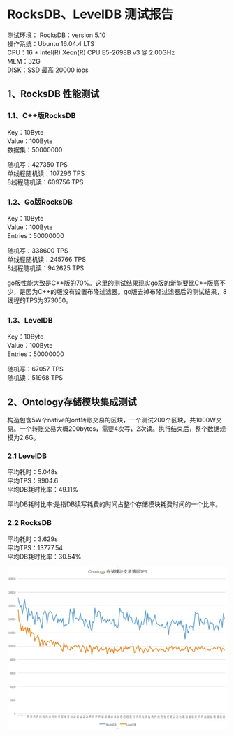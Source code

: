 # RocksDB、LevelDB 测试报告
测试环境：
RocksDB：version 5.10  
操作系统：Ubuntu 16.04.4 LTS   
CPU：16 * Intel(R) Xeon(R) CPU E5-2698B v3 @ 2.00GHz  
MEM：32G  
DISK：SSD 最高 20000 iops  

## 1、RocksDB 性能测试

### 1.1、C++版RocksDB

Key：10Byte  
Value：100Byte  
数据集：50000000  

随机写：427350 TPS  
单线程随机读：107296 TPS  
8线程随机读：609756 TPS  

### 1.2、Go版RocksDB

Key：10Byte  
Value：100Byte  
Entries：50000000  

随机写：338600 TPS  
单线程随机读：245766 TPS   
8线程随机读：942625 TPS  

go版性能大致是C++版的70%。这里的测试结果现实go版的新能要比C++版高不少，是因为C++的版没有设置布隆过滤器。go版去掉布隆过滤器后的测试结果，8线程的TPS为373050。

### 1.3、LevelDB

Key：10Byte  
Value：100Byte  
Entries：50000000  

随机写：67057 TPS  
随机读：51968 TPS  

## 2、Ontology存储模块集成测试

构造包含5W个native的ont转账交易的区块，一个测试200个区块，共1000W交易。一个转账交易大概200bytes，需要4次写，2次读。执行结束后，整个数据规模为2.6G。

### 2.1 LevelDB 

平均耗时：5.048s  
平均TPS：9904.6  
平均DB耗时比率：49.11%  

平均DB耗时比率:是指DB读写耗费的时间占整个存储模块耗费时间的一个比率。

### 2.2 RocksDB 

平均耗时：3.629s  
平均TPS：13777.54  
平均DB耗时比率：30.54%  

![pic](https://github.com/gasby88/docs/blob/master/img/%E5%AD%98%E5%82%A8%E6%A8%A1%E5%9D%97%E4%BA%A4%E6%98%93%E8%90%BD%E5%B8%90tps.jpeg)
